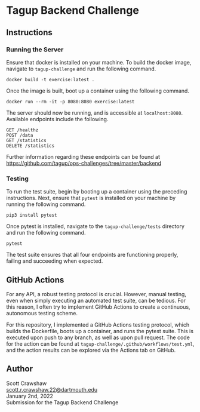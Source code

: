 # Tagup Backend Challenge
## Instructions
### Running the Server
Ensure that docker is installed on your machine. To build the docker image, navigate to `tagup-challenge` and run the following command.

    docker build -t exercise:latest .

Once the image is built, boot up a container using the following command.

    docker run --rm -it -p 8080:8080 exercise:latest

The server should now be running, and is accessible at `localhost:8080`. Available endpoints include the following.

    GET /healthz
    POST /data
    GET /statistics
    DELETE /statistics

Further information regarding these endpoints can be found at https://github.com/tagup/ops-challenges/tree/master/backend

### Testing
To run the test suite, begin by booting up a container using the preceding instructions. Next, ensure that `pytest` is installed on your machine by running the following command.

    pip3 install pytest

Once pytest is installed, navigate to the `tagup-challenge/tests` directory and run the following command.

    pytest

The test suite ensures that all four endpoints are functioning properly, failing and succeeding when expected.

## GitHub Actions
For any API, a robust testing protocol is crucial. However, manual testing, even when simply executing an automated test suite, can be tedious. For this reason, I often try to implement GitHub Actions to create a continuous, autonomous testing scheme.  
  
For this repository, I implemented a GitHub Actions testing protocol, which builds the Dockerfile, boots up a container, and runs the pytest suite. This is executed upon push to any branch, as well as upon pull request. The code for the action can be found at `tagup-challenge/.github/workflows/test.yml`, and the action results can be explored via the Actions tab on GitHub.

## Author
Scott Crawshaw  
scott.r.crawshaw.22@dartmouth.edu  
January 2nd, 2022  
Submission for the Tagup Backend Challenge